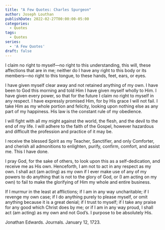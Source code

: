 ```yaml
---
title: "A Few Quotes: Charles Spurgeon"
author: Joseph Louthan
publishDate: 2022-02-27T00:00:00-05:00
categories:
  - Quotes
tags:
  - Quotes
series:
  - 'A Few Quotes'
draft: false
---
```

I claim no right to myself—no right to this understanding, this will, these affections that are in me; neither do I have any right to this body or its members—no right to this tongue, to these hands, feet, ears, or eyes.

I have given myself clear away and not retained anything of my own. I have been to God this morning and told Him I have given myself wholly to Him. I have given every power, so that for the future I claim no right to myself in any respect. I have expressly promised Him, for by His grace I will not fail. I take Him as my whole portion and felicity, looking upon nothing else as any part of my happiness. His law is the constant rule of my obedience.

I will fight with all my might against the world, the flesh, and the devil to the end of my life. I will adhere to the faith of the Gospel, however hazardous and difficult the profession and practice of it may be.

I receive the blessed Spirit as my Teacher, Sanctifier, and only Comforter, and cherish all admonitions to enlighten, purify, confirm, comfort, and assist me. This I have done.

I pray God, for the sake of others, to look upon this as a self-dedication, and receive me as His own. Henceforth, I am not to act in any respect as my own. I shall act (am acting) as my own if I ever make use of any of my powers to do anything that is not to the glory of God, or (I am acting on my own) to fail to make the glorifying of Him my whole and entire business.

If I murmur in the least at afflictions; if I am in any way uncharitable; if I revenge my own case; if I do anything purely to please myself, or omit anything because it is a great denial; if I trust to myself; if I take any praise for any good which Christ does by me; or if I am in any way proud, I shall act (am acting) as my own and not God’s. I purpose to be absolutely His.

Jonathan Edwards. Journals. January 12, 1723.
